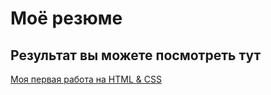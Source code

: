 # Моё резюме
## Результат вы можете посмотреть тут
[Моя первая работа на HTML & CSS](https://vompir.github.io/Resume1/)
